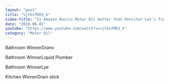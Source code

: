 ```yaml
---
layout: "post"
title: "vjtksfRR3_k"
video-title: "Is Amazon Basics Motor Oil better than Penrite? Let's find out!"
date: "2019-06-01"
youtube: "https://www.youtube.com/watch?v=vjtksfRR3_k"
category: "Motor Oil"
---
```

<div class="space-y-1"><p><span class="inline-flex items-center justify-center px-2 py-1 mr-2 text-sm font-semibold leading-none bg-white hover:bg-gray-100 text-gray-400 border border-gray-200 rounded-full">Bathroom Winner</span>Drano<br></p><p><span class="inline-flex items-center justify-center px-2 py-1 mr-2 text-sm font-semibold leading-none bg-white hover:bg-gray-100 text-gray-400 border border-gray-200 rounded-full">Bathroom Winner</span>Liquid Plumber<br></p><p><span class="inline-flex items-center justify-center px-2 py-1 mr-2 text-sm font-semibold leading-none bg-white hover:bg-gray-100 text-gray-400 border border-gray-200 rounded-full">Bathroom Winner</span>Lye<br></p><p><span class="inline-flex items-center justify-center px-2 py-1 mr-2 text-sm font-semibold leading-none bg-white hover:bg-gray-100 text-gray-400 border border-gray-200 rounded-full">Kitchen Winner</span>Drain stick<br></p></div>